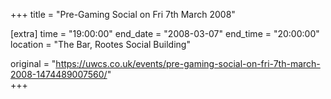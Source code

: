 +++
title = "Pre-Gaming Social on Fri 7th March 2008"

[extra]
time = "19:00:00"
end_date = "2008-03-07"
end_time = "20:00:00"
location = "The Bar, Rootes Social Building"

original = "https://uwcs.co.uk/events/pre-gaming-social-on-fri-7th-march-2008-1474489007560/"    
+++



